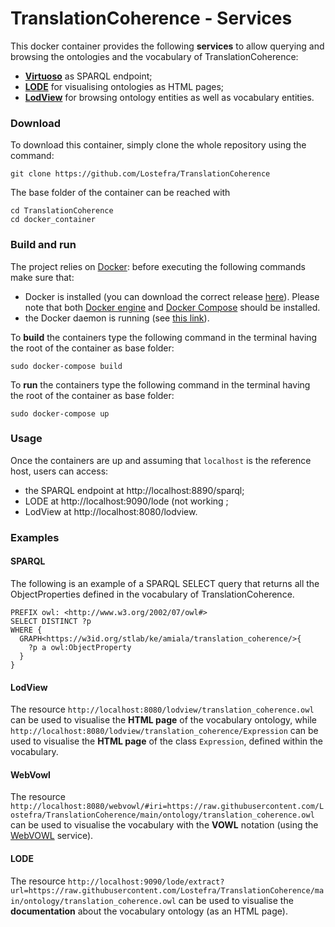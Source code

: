 # TranslationCoherence - Services
This docker container provides the following **services** to allow querying and browsing the ontologies and the vocabulary of TranslationCoherence:
 - [**Virtuoso**](http://vos.openlinksw.com/owiki/wiki/VOS) as SPARQL endpoint;
 - [**LODE**](https://essepuntato.it/lode/) for visualising ontologies as HTML pages;
 - [**LodView**](https://www.lodview.it/) for browsing ontology entities as well as vocabulary entities.

### Download
To download this container, simply clone the whole repository using the command:
```
git clone https://github.com/Lostefra/TranslationCoherence
```

The base folder of the container can be reached with
```
cd TranslationCoherence
cd docker_container
```

### Build and run
The project relies on [Docker](https://www.docker.com/): before executing the following commands make sure that:
- Docker is installed (you can download the correct release [here](https://hub.docker.com/search?q=&type=edition&offering=community)). Please note that both [Docker engine](https://docs.docker.com/engine/) and [Docker Compose](https://docs.docker.com/compose/) should be installed. 
- the Docker daemon is running (see [this link](https://docs.docker.com/config/daemon/#check-whether-docker-is-running)).

To **build** the containers type the following command in the terminal having the root of the container as base folder:
```
sudo docker-compose build
```
To **run** the containers type the following command in the terminal having the root of the container as base folder:
```
sudo docker-compose up
```

### Usage
Once the containers are up and assuming that `localhost` is the reference host, users can access:
 - the SPARQL endpoint at http://localhost:8890/sparql;
 - LODE at http://localhost:9090/lode (not working ;
 - LodView at http://localhost:8080/lodview.

### Examples
#### SPARQL

The following is an example of a SPARQL SELECT query that returns all the ObjectProperties defined in the vocabulary of TranslationCoherence.
```
PREFIX owl: <http://www.w3.org/2002/07/owl#>
SELECT DISTINCT ?p 
WHERE {
  GRAPH<https://w3id.org/stlab/ke/amiala/translation_coherence/>{
    ?p a owl:ObjectProperty
  }
}
```
#### LodView

The resource
```http://localhost:8080/lodview/translation_coherence.owl```
can be used to visualise the **HTML page** of the vocabulary ontology, while
```http://localhost:8080/lodview/translation_coherence/Expression```
can be used to visualise the **HTML page** of the class `Expression`, defined within the vocabulary.

#### WebVowl

The resource
```http://localhost:8080/webvowl/#iri=https://raw.githubusercontent.com/Lostefra/TranslationCoherence/main/ontology/translation_coherence.owl```
can be used to visualise the vocabulary with the **VOWL** notation (using the [WebVOWL](http://vowl.visualdataweb.org/webvowl.html) service).

#### LODE

The resource
```http://localhost:9090/lode/extract?url=https://raw.githubusercontent.com/Lostefra/TranslationCoherence/main/ontology/translation_coherence.owl```
can be used to visualise the **documentation** about the vocabulary ontology (as an HTML page).
